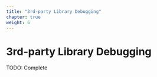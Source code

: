 ```yaml
---
title: "3rd-party Library Debugging"
chapter: true
weight: 6
---
```


# 3rd-party Library Debugging

TODO: Complete